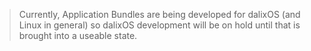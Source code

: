 > Currently, Application Bundles are being developed for dalixOS (and Linux in general) so dalixOS development will be on hold until that is brought into a useable state.
